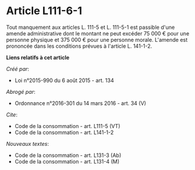 # Article L111-6-1

Tout manquement aux articles L. 111-5 et L. 111-5-1 est passible d'une amende administrative dont le montant ne peut excéder
75 000 € pour une personne physique et 375 000 € pour une personne morale. L'amende est prononcée dans les conditions prévues
à l'article L. 141-1-2.

**Liens relatifs à cet article**

_Créé par_:

  - Loi n°2015-990 du 6 août 2015 - art. 134

_Abrogé par_:

  - Ordonnance n°2016-301 du 14 mars 2016 - art. 34 (V)

_Cite_:

  - Code de la consommation - art. L111-5 (VT)
  - Code de la consommation - art. L141-1-2

_Nouveaux textes_:

  - Code de la consommation - art. L131-3 (Ab)
  - Code de la consommation - art. L131-4 (M)
